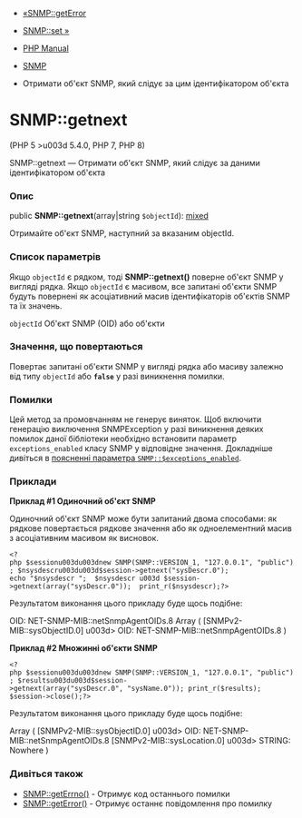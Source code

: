 - [«SNMP::getError](snmp.geterror.md)
- [SNMP::set »](snmp.set.md)

- [PHP Manual](index.md)
- [SNMP](class.snmp.md)
- Отримати об'єкт SNMP, який слідує за цим ідентифікатором
об'єкта

# SNMP::getnext

(PHP 5 \>u003d 5.4.0, PHP 7, PHP 8)

SNMP::getnext — Отримати об'єкт SNMP, який слідує за даними
ідентифікатором об'єкта

### Опис

public **SNMP::getnext**(array\|string `$objectId`):
[mixed](language.types.declarations.md#language.types.declarations.mixed)

Отримайте об'єкт SNMP, наступний за вказаним objectId.

### Список параметрів

Якщо `objectId` є рядком, тоді **SNMP::getnext()** поверне
об'єкт SNMP у вигляді рядка. Якщо `objectId` є масивом, все
запитані об'єкти SNMP будуть повернені як асоціативний масив
ідентифікаторів об'єктів SNMP та їх значень.

`objectId`
Об'єкт SNMP (OID) або об'єкти

### Значення, що повертаються

Повертає запитані об'єкти SNMP у вигляді рядка або масиву
залежно від типу `objectId` або **`false`** у разі виникнення
помилки.

### Помилки

Цей метод за промовчанням не генерує виняток. Щоб включити
генерацію виключення SNMPException у разі виникнення деяких помилок
даної бібліотеки необхідно встановити параметр `exceptions_enabled`
класу SNMP у відповідне значення. Докладніше дивіться в [поясненні
параметра
`SNMP::$exceptions_enabled`](class.snmp.md#snmp.props.exceptions-enabled).

### Приклади

**Приклад #1 Одиночний об'єкт SNMP**

Одиночний об'єкт SNMP може бути запитаний двома способами: як рядкове
повертається рядкове значення або як одноелементний масив з
асоціативним масивом як висновок.

`<?php $sessionu003du003dnew SNMP(SNMP::VERSION_1, "127.0.0.1", "public"); $nsysdescru003du003d$session->getnext("sysDescr.0"); echo "$nsysdescr
";  $nsysdescr u003d $session->getnext(array("sysDescr.0"));  print_r($nsysdescr);?> `

Результатом виконання цього прикладу буде щось подібне:

OID: NET-SNMP-MIB::netSnmpAgentOIDs.8
Array
(
[SNMPv2-MIB::sysObjectID.0] u003d> OID: NET-SNMP-MIB::netSnmpAgentOIDs.8
)

**Приклад #2 Множинні об'єкти SNMP**

`<?php $sessionu003du003dnew SNMP(SNMP::VERSION_1, "127.0.0.1", "public"); $resultsu003du003d$session->getnext(array("sysDescr.0", "sysName.0")); print_r($results); $session->close();?> `

Результатом виконання цього прикладу буде щось подібне:

Array
(
[SNMPv2-MIB::sysObjectID.0] u003d> OID: NET-SNMP-MIB::netSnmpAgentOIDs.8
[SNMPv2-MIB::sysLocation.0] u003d> STRING: Nowhere
)

### Дивіться також

- [SNMP::getErrno()](snmp.geterrno.md) - Отримує код останнього
помилки
- [SNMP::getError()](snmp.geterror.md) - Отримує останнє
повідомлення про помилку
